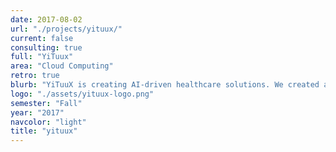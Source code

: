 ```yaml
---
date: 2017-08-02
url: "./projects/yituux/"
current: false
consulting: true
full: "YiTuux"
area: "Cloud Computing"
retro: true
blurb: "YiTuuX is creating AI-driven healthcare solutions. We created a queueing system on AWS that received jobs from users and split up processor load across multiple instances."
logo: "./assets/yituux-logo.png"
semester: "Fall"
year: "2017"
navcolor: "light"
title: "yituux"
---
```

